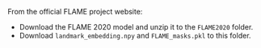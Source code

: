 From the official FLAME project website:
- Download the FLAME 2020 model and unzip it to the `FLAME2020` folder.
- Download `landmark_embedding.npy` and `FLAME_masks.pkl` to this folder.
